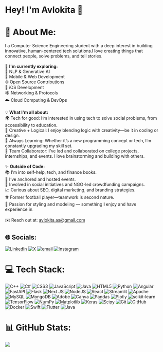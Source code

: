 # Hey! I'm Avlokita 👋
# 💫 About Me:
I a Computer Science Engineering student with a deep interest in building innovative, human-centered tech solutions.I love creating things that connect people, solve problems, and tell stories.<br><br>🔭 **I'm currently exploring:** <br>🧠 NLP & Generative AI<br>📱 Mobile & Web Development<br>🌐 Open Source Contributions<br>🍏 iOS Development<br>🕸️ Networking & Protocols<br>☁️ Cloud Computing & DevOps<br><br>💡 **What I'm all about:** <br>🌍 Tech for good: I’m interested in using tech to solve social problems, from accessibility to education.<br>📱 Creative + Logical: I enjoy blending logic with creativity—be it in coding or design.<br>🌱 Always Learning: Whether it’s a new programming concept or tech, I’m constantly upgrading my skill set.<br>👥 Team Collaborator: I’ve led and collaborated on college projects, internships, and events. I love brainstorming and building with others.<br><br>✨ **Outside of Code:** <br>📚 I'm into self-help, tech, and finance books.<br>🎤 I’ve anchored and hosted events.<br>🌻 Involved in social initiatives and NGO-led crowdfunding campaigns.<br>📈 Curious about SEO, digital marketing, and branding strategies.<br>⚽ Former football player—teamwork is second nature.<br>👗 Passion for styling and modeling — something I enjoy and have experience in.<br><br>✉️ Reach out at: avlokita.as@gmail.com


## 🌐 Socials:
[![LinkedIn](https://img.shields.io/badge/LinkedIn-%230077B5.svg?logo=linkedin&logoColor=white)](https://linkedin.com/in/https://www.linkedin.com/in/avlokita-singh-1775a9307/) [![X](https://img.shields.io/badge/X-black.svg?logo=X&logoColor=white)](https://x.com/avokitaa) [![email](https://img.shields.io/badge/Email-D14836?logo=gmail&logoColor=white)](mailto:Avlokita.as@gmail.com) [![Instagram](https://img.shields.io/badge/Instagram-%23E4405F.svg?logo=Instagram&logoColor=white)](https://instagram.com/avlokitaa)

# 💻 Tech Stack:
![C++](https://img.shields.io/badge/c++-%2300599C.svg?style=flat&logo=c%2B%2B&logoColor=white) ![C#](https://img.shields.io/badge/c%23-%23239120.svg?style=flat&logo=csharp&logoColor=white) ![CSS3](https://img.shields.io/badge/css3-%231572B6.svg?style=flat&logo=css3&logoColor=white) ![JavaScript](https://img.shields.io/badge/javascript-%23323330.svg?style=flat&logo=javascript&logoColor=%23F7DF1E) ![Java](https://img.shields.io/badge/java-%23ED8B00.svg?style=flat&logo=openjdk&logoColor=white) ![HTML5](https://img.shields.io/badge/html5-%23E34F26.svg?style=flat&logo=html5&logoColor=white) ![Python](https://img.shields.io/badge/python-3670A0?style=flat&logo=python&logoColor=ffdd54) ![Angular](https://img.shields.io/badge/angular-%23DD0031.svg?style=flat&logo=angular&logoColor=white) ![FastAPI](https://img.shields.io/badge/FastAPI-005571?style=flat&logo=fastapi) ![Flask](https://img.shields.io/badge/flask-%23000.svg?style=flat&logo=flask&logoColor=white) ![Next JS](https://img.shields.io/badge/Next-black?style=flat&logo=next.js&logoColor=white) ![NodeJS](https://img.shields.io/badge/node.js-6DA55F?style=flat&logo=node.js&logoColor=white) ![React](https://img.shields.io/badge/react-%2320232a.svg?style=flat&logo=react&logoColor=%2361DAFB) ![Streamlit](https://img.shields.io/badge/Streamlit-%23FE4B4B.svg?style=flat&logo=streamlit&logoColor=white) ![Apache](https://img.shields.io/badge/apache-%23D42029.svg?style=flat&logo=apache&logoColor=white) ![MySQL](https://img.shields.io/badge/mysql-4479A1.svg?style=flat&logo=mysql&logoColor=white) ![MongoDB](https://img.shields.io/badge/MongoDB-%234ea94b.svg?style=flat&logo=mongodb&logoColor=white) ![Adobe](https://img.shields.io/badge/adobe-%23FF0000.svg?style=flat&logo=adobe&logoColor=white) ![Canva](https://img.shields.io/badge/Canva-%2300C4CC.svg?style=flat&logo=Canva&logoColor=white) ![Pandas](https://img.shields.io/badge/pandas-%23150458.svg?style=flat&logo=pandas&logoColor=white) ![Plotly](https://img.shields.io/badge/Plotly-%233F4F75.svg?style=flat&logo=plotly&logoColor=white) ![scikit-learn](https://img.shields.io/badge/scikit--learn-%23F7931E.svg?style=flat&logo=scikit-learn&logoColor=white) ![TensorFlow](https://img.shields.io/badge/TensorFlow-%23FF6F00.svg?style=flat&logo=TensorFlow&logoColor=white) ![NumPy](https://img.shields.io/badge/numpy-%23013243.svg?style=flat&logo=numpy&logoColor=white) ![Matplotlib](https://img.shields.io/badge/Matplotlib-%23ffffff.svg?style=flat&logo=Matplotlib&logoColor=black) ![Keras](https://img.shields.io/badge/Keras-%23D00000.svg?style=flat&logo=Keras&logoColor=white) ![Scipy](https://img.shields.io/badge/SciPy-%230C55A5.svg?style=flat&logo=scipy&logoColor=%white) ![Git](https://img.shields.io/badge/git-%23F05033.svg?style=flat&logo=git&logoColor=white) ![GitHub](https://img.shields.io/badge/github-%23121011.svg?style=flat&logo=github&logoColor=white) ![Docker](https://img.shields.io/badge/docker-%230db7ed.svg?style=flat&logo=docker&logoColor=white) ![Swift](https://img.shields.io/badge/swift-F54A2A?style=flat&logo=swift&logoColor=white) ![Flutter](https://img.shields.io/badge/Flutter-%2302569B.svg?style=flat&logo=Flutter&logoColor=white) ![Java](https://img.shields.io/badge/java-%23ED8B00.svg?style=flat&logo=openjdk&logoColor=white)
# 📊 GitHub Stats:
![](https://github-readme-stats.vercel.app/api/top-langs/?username=Avlokitas&theme=omni&hide_border=true&include_all_commits=false&count_private=false&layout=compact)
